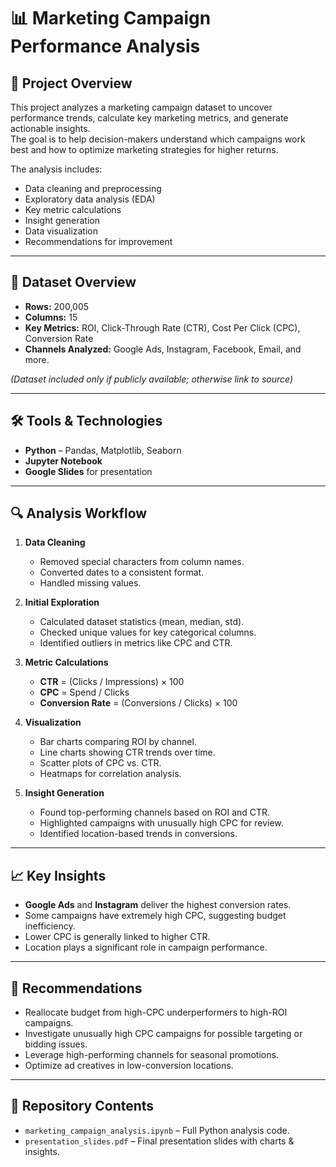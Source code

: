 # 📊 Marketing Campaign Performance Analysis

## 📌 Project Overview
This project analyzes a marketing campaign dataset to uncover performance trends, calculate key marketing metrics, and generate actionable insights.  
The goal is to help decision-makers understand which campaigns work best and how to optimize marketing strategies for higher returns.

The analysis includes:
- Data cleaning and preprocessing
- Exploratory data analysis (EDA)
- Key metric calculations
- Insight generation
- Data visualization
- Recommendations for improvement

---

## 📂 Dataset Overview
- **Rows:** 200,005  
- **Columns:** 15  
- **Key Metrics:** ROI, Click-Through Rate (CTR), Cost Per Click (CPC), Conversion Rate  
- **Channels Analyzed:** Google Ads, Instagram, Facebook, Email, and more.  

*(Dataset included only if publicly available; otherwise link to source)*

---

## 🛠 Tools & Technologies
- **Python** – Pandas, Matplotlib, Seaborn
- **Jupyter Notebook**
- **Google Slides** for presentation

---

## 🔍 Analysis Workflow
1. **Data Cleaning**
   - Removed special characters from column names.
   - Converted dates to a consistent format.
   - Handled missing values.
   
2. **Initial Exploration**
   - Calculated dataset statistics (mean, median, std).
   - Checked unique values for key categorical columns.
   - Identified outliers in metrics like CPC and CTR.

3. **Metric Calculations**
   - **CTR** = (Clicks / Impressions) × 100  
   - **CPC** = Spend / Clicks  
   - **Conversion Rate** = (Conversions / Clicks) × 100  

4. **Visualization**
   - Bar charts comparing ROI by channel.
   - Line charts showing CTR trends over time.
   - Scatter plots of CPC vs. CTR.
   - Heatmaps for correlation analysis.

5. **Insight Generation**
   - Found top-performing channels based on ROI and CTR.
   - Highlighted campaigns with unusually high CPC for review.
   - Identified location-based trends in conversions.

---

## 📈 Key Insights
- **Google Ads** and **Instagram** deliver the highest conversion rates.
- Some campaigns have extremely high CPC, suggesting budget inefficiency.
- Lower CPC is generally linked to higher CTR.
- Location plays a significant role in campaign performance.

---

## 🚀 Recommendations
- Reallocate budget from high-CPC underperformers to high-ROI campaigns.
- Investigate unusually high CPC campaigns for possible targeting or bidding issues.
- Leverage high-performing channels for seasonal promotions.
- Optimize ad creatives in low-conversion locations.

---

## 📁 Repository Contents
- `marketing_campaign_analysis.ipynb` – Full Python analysis code.
- `presentation_slides.pdf` – Final presentation slides with charts & insights.


